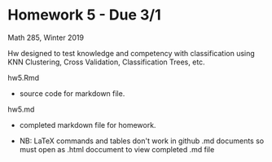 Homework 5 - Due 3/1
================
Math 285, Winter 2019

Hw designed to test knowledge and competency with classification using KNN Clustering, Cross Validation, Classification Trees, etc.

hw5.Rmd
  + source code for markdown file.
  
hw5.md
  + completed markdown file for homework.
  
  + NB: LaTeX commands and tables don't work in github .md documents so must open as .html doccument to view completed .md file
